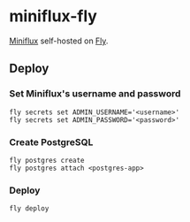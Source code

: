 # miniflux-fly

[Miniflux](https://github.com/miniflux/v2) self-hosted on [Fly](https://fly.io).

## Deploy

### Set Miniflux's username and password
```shell
fly secrets set ADMIN_USERNAME='<username>'
fly secrets set ADMIN_PASSWORD='<password>'
```

### Create PostgreSQL
```shell
fly postgres create
fly postgres attach <postgres-app>
```

### Deploy
```shell
fly deploy
```
